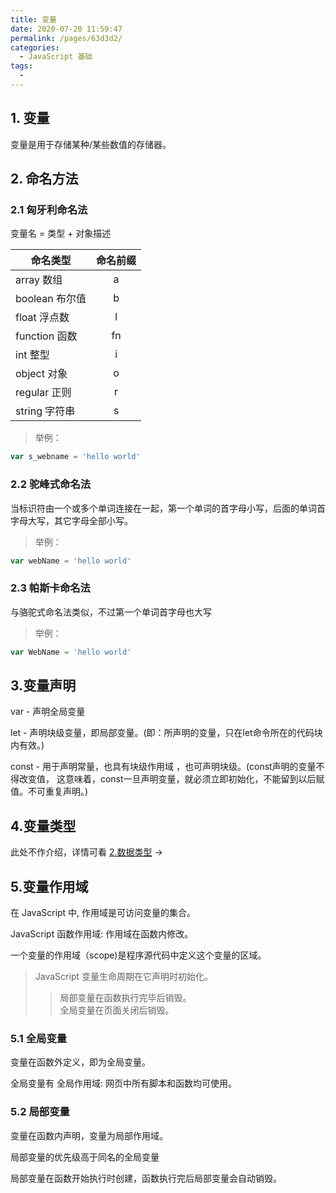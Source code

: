 ```yaml
---
title: 变量
date: 2020-07-20 11:59:47
permalink: /pages/63d3d2/
categories: 
  - JavaScript 基础
tags: 
  - 
---
```


## 1. 变量

  变量是用于存储某种/某些数值的存储器。

## 2. 命名方法

### 2.1 匈牙利命名法

变量名 = 类型 + 对象描述

命名类型|命名前缀
--|:--:
array 数组|a
boolean 布尔值|b
float 浮点数|l
function 函数|fn
int 整型|i
object 对象|o
regular 正则|r
string 字符串|s

> 举例：

``` js
var s_webname = 'hello world'
```

### 2.2 驼峰式命名法

当标识符由一个或多个单词连接在一起，第一个单词的首字母小写，后面的单词首字母大写，其它字母全部小写。

> 举例：

``` js
var webName = 'hello world'
```

### 2.3 帕斯卡命名法

与骆驼式命名法类似，不过第一个单词首字母也大写

> 举例：

``` js
var WebName = 'hello world'
```

## 3.变量声明

var - 声明全局变量

let - 声明块级变量，即局部变量。(即：所声明的变量，只在let命令所在的代码块内有效。)

const - 用于声明常量，也具有块级作用域 ，也可声明块级。(const声明的变量不得改变值，
这意味着，const一旦声明变量，就必须立即初始化，不能留到以后赋值。不可重复声明。)

## 4.变量类型

此处不作介绍，详情可看 [2.数据类型](/basics/b/b_datatype.html#_1-%E6%95%B0%E6%8D%AE%E7%B1%BB%E5%9E%8B) →

## 5.变量作用域

在 JavaScript 中, 作用域是可访问变量的集合。

JavaScript 函数作用域: 作用域在函数内修改。

一个变量的作用域（scope)是程序源代码中定义这个变量的区域。

>JavaScript 变量生命周期在它声明时初始化。<br/>
>>局部变量在函数执行完毕后销毁。<br/>
>>全局变量在页面关闭后销毁。

### 5.1 全局变量

变量在函数外定义，即为全局变量。

全局变量有 全局作用域: 网页中所有脚本和函数均可使用。 

### 5.2 局部变量

变量在函数内声明，变量为局部作用域。

局部变量的优先级高于同名的全局变量

局部变量在函数开始执行时创建，函数执行完后局部变量会自动销毁。
